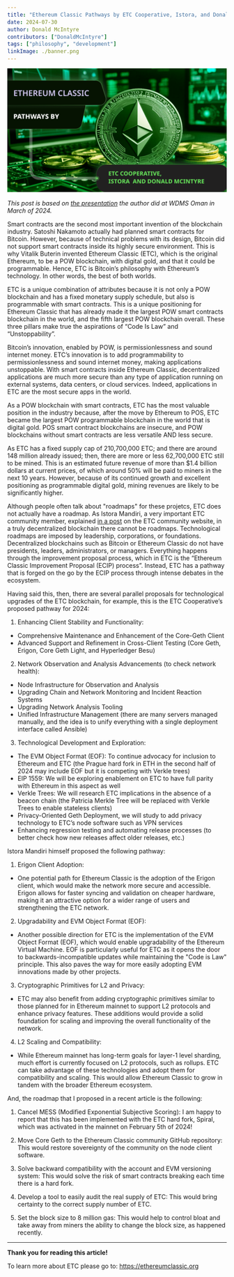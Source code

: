 ```yaml
---
title: "Ethereum Classic Pathways by ETC Cooperative, Istora, and Donald McIntyre"
date: 2024-07-30
author: Donald McIntyre
contributors: ["DonaldMcIntyre"]
tags: ["philosophy", "development"]
linkImage: ./banner.png
---
```


![](./banner.png)

*This post is based on [the presentation](https://www.youtube.com/live/vD7gS344qTg?t=20424s) the author did at WDMS Oman in March of 2024.*

Smart contracts are the second most important invention of the blockchain industry. Satoshi Nakamoto actually had planned smart contracts for Bitcoin. However, because of technical problems with its design, Bitcoin did not support smart contracts inside its highly secure environment. This is why Vitalik Buterin invented Ethereum Classic (ETC), which is the original Ethereum, to be a POW blockchain, with digital gold, and that it could be programmable. Hence, ETC is Bitcoin’s philosophy with Ethereum’s technology. In other words, the best of both worlds.

ETC is a unique combination of attributes because it is not only a POW blockchain and has a fixed monetary supply schedule, but also is programmable with smart contracts. This is a unique positioning for Ethereum Classic that has already made it the largest POW smart contracts blockchain in the world, and the fifth largest POW blockchain overall. These three pillars make true the aspirations of “Code Is Law” and “Unstoppability”.

Bitcoin’s innovation, enabled by POW, is permissionlessness and sound internet money. ETC’s innovation is to add programmability to permissionlessness and sound internet money, making applications unstoppable. With smart contracts inside Ethereum Classic, decentralized applications are much more secure than any type of application running on external systems, data centers, or cloud services. Indeed, applications in ETC are the most secure apps in the world.

As a POW blockchain with smart contracts, ETC has the most valuable position in the industry because, after the move by Ethereum to POS, ETC became the largest POW programmable blockchain in the world that is digital gold. POS smart contract blockchains are insecure, and POW blockchains without smart contracts are less versatile AND less secure.

As ETC has a fixed supply cap of 210,700,000 ETC; and there are around 148 million already issued; then, there are more or less 62,700,000 ETC still to be mined. This is an estimated future revenue of more than $1.4 billion dollars at current prices, of which around 50% will be paid to miners in the next 10 years. However, because of its continued growth and excellent positioning as programmable digital gold, mining revenues are likely to be significantly higher.

Although people often talk about "roadmaps" for these projetcs, ETC does not actually have a roadmap.  As Istora Mandiri, a very important ETC community member, explained [in a post](https://ethereumclassic.org/blog/2023-04-08-roadmaps-and-pathways) on the ETC community website, in a truly decentralized blockchain there cannot be roadmaps. Technological roadmaps are imposed by leadership, corporations, or foundations. Decentralized blockchains such as Bitcoin or Ethereum Classic do not have presidents, leaders, administrators, or managers. Everything happens through the improvement proposal process, which in ETC is the “Ethereum Classic Improvement Proposal (ECIP) process”. Instead, ETC has a pathway that is forged on the go by the ECIP process through intense debates in the ecosystem.

Having said this, then, there are several parallel proposals for technological upgrades of the ETC blockchain, for example, this is the ETC Cooperative’s proposed pathway for 2024:

1. Enhancing Client Stability and Functionality:

- Comprehensive Maintenance and Enhancement of the Core-Geth Client
- Advanced Support and Refinement in Cross-Client Testing (Core Geth, Erigon, Core Geth Light, and Hyperledger Besu)

2. Network Observation and Analysis Advancements (to check network health):

- Node Infrastructure for Observation and Analysis
- Upgrading Chain and Network Monitoring and Incident Reaction Systems
- Upgrading Network Analysis Tooling
- Unified Infrastructure Management (there are many servers managed manually, and the idea is to unify everything with a single deployment interface called Ansible)

3. Technological Development and Exploration:

- The EVM Object Format (EOF): To continue advocacy for inclusion to Ethereum and ETC (the Prague hard fork in ETH in the second half of 2024 may include EOF but it is competing with Verkle trees)
- EIP 1559: We will be exploring enablement on ETC to have full parity with Ethereum in this aspect as well
- Verkle Trees: We will research ETC implications in the absence of a beacon chain (the Patricia Merkle Tree will be replaced with Verkle Trees to enable stateless clients)
- Privacy-Oriented Geth Deployment, we will study to add privacy technology to ETC’s node software such as VPN services
- Enhancing regression testing and automating release processes (to better check how new releases affect older releases, etc.)

Istora Mandiri himself proposed the following pathway:

1. Erigon Client Adoption:

- One potential path for Ethereum Classic is the adoption of the Erigon client, which would make the network more secure and accessible. Erigon allows for faster syncing and validation on cheaper hardware, making it an attractive option for a wider range of users and strengthening the ETC network.

2. Upgradability and EVM Object Format (EOF):

- Another possible direction for ETC is the implementation of the EVM Object Format (EOF), which would enable upgradability of the Ethereum Virtual Machine. EOF is particularly useful for ETC as it opens the door to backwards-incompatible updates while maintaining the "Code is Law" principle. This also paves the way for more easily adopting EVM innovations made by other projects.

3. Cryptographic Primitives for L2 and Privacy:

- ETC may also benefit from adding cryptographic primitives similar to those planned for in Ethereum mainnet to support L2 protocols and enhance privacy features. These additions would provide a solid foundation for scaling and improving the overall functionality of the network.

4. L2 Scaling and Compatibility:

- While Ethereum mainnet has long-term goals for layer-1 level sharding, much effort is currently focused on L2 protocols, such as rollups. ETC can take advantage of these technologies and adopt them for compatibility and scaling. This would allow Ethereum Classic to grow in tandem with the broader Ethereum ecosystem.

And, the roadmap that I proposed in a recent article is the following:

1. Cancel MESS (Modified Exponential Subjective Scoring): I am happy to report that this has been implemented with the ETC hard fork, Spiral, which was activated in the mainnet on February 5th of 2024!

2. Move Core Geth to the Ethereum Classic community GitHub repository: This would restore sovereignty of the community on the node client software.

3. Solve backward compatibility with the account and EVM versioning system: This would solve the risk of smart contracts breaking each time there is a hard fork.

4. Develop a tool to easily audit the real supply of ETC: This would bring certainty to the correct supply number of ETC.

5. Set the block size to 8 million gas: This would help to control bloat and take away from miners the ability to change the block size, as happened recently.

---

**Thank you for reading this article!**

To learn more about ETC please go to: https://ethereumclassic.org
